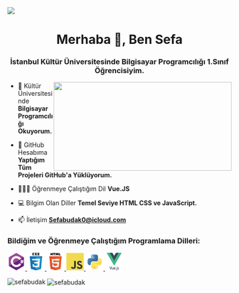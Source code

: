 <img align="top" width="1000" src="https://miro.medium.com/v2/resize:fit:5120/1*l4xICbIIYlz1OTymWCoUTw.jpeg" /> </p>
<h1 align="center">Merhaba 👋, Ben Sefa</h1> 
<h3 align="center">İstanbul Kültür Üniversitesinde Bilgisayar Programcılığı 1.Sınıf Öğrencisiyim.</h3>

<img align="right" width="400" height="200" src="https://camo.githubusercontent.com/19db51af5f90f1b152bc0b9078f5fe97053955be5074f03f17019c70345bdcdb/68747470733a2f2f6d69726f2e6d656469756d2e636f6d2f6d61782f313336302f302a37513379765349765f7430696f4a2d5a2e676966" /> </p>

- 🏫 Kültür Üniversitesinde **Bilgisayar Programcılığı Okuyorum.**
 
- 👾 GitHub Hesabıma **Yaptığım Tüm Projeleri GitHub'a Yüklüyorum.**

- 🧑🏻‍💻 Öğrenmeye Çalıştığım Dil **Vue.JS**

- 💻 Bilgim Olan Diller **Temel Seviye HTML CSS ve JavaScript.**

- 📫 İletişim **Sefabudak0@icloud.com**

</p>

<h3 align="left">Bildiğim ve Öğrenmeye Çalıştığım Programlama Dilleri:</h3>
<p align="left"> <a href="https://www.w3schools.com/cs/" target="_blank" rel="noreferrer"> <img src="https://raw.githubusercontent.com/devicons/devicon/master/icons/csharp/csharp-original.svg" alt="csharp" width="40" height="40"/> </a> <a href="https://www.w3schools.com/css/" target="_blank" rel="noreferrer"> <img src="https://raw.githubusercontent.com/devicons/devicon/master/icons/css3/css3-original-wordmark.svg" alt="css3" width="40" height="40"/> </a> <a href="https://www.w3.org/html/" target="_blank" rel="noreferrer"> <img src="https://raw.githubusercontent.com/devicons/devicon/master/icons/html5/html5-original-wordmark.svg" alt="html5" width="40" height="40"/> </a> <a href="https://developer.mozilla.org/en-US/docs/Web/JavaScript" target="_blank" rel="noreferrer"> <img src="https://raw.githubusercontent.com/devicons/devicon/master/icons/javascript/javascript-original.svg" alt="javascript" width="40" height="40"/> </a> <a href="https://www.python.org" target="_blank" rel="noreferrer"> <img src="https://raw.githubusercontent.com/devicons/devicon/master/icons/python/python-original.svg" alt="python" width="40" height="40"/> </a> <a href="https://vuejs.org/" target="_blank" rel="noreferrer"> <img src="https://raw.githubusercontent.com/devicons/devicon/master/icons/vuejs/vuejs-original-wordmark.svg" alt="vuejs" width="40" height="40"/> </a> </p>


<p><img align="left" src="https://github-readme-stats.vercel.app/api/top-langs?username=sefabudak&show_icons=true&locale=en&layout=compact" alt="sefabudak" /></p>

<p>&nbsp;<img align="center" src="https://github-readme-stats.vercel.app/api?username=sefabudak&show_icons=true&locale=en" alt="sefabudak" /></p>



